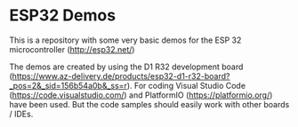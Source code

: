 # ESP32 Demos
This is a repository with some very basic demos for the ESP 32 microcontroller (http://esp32.net/)

The demos are created by using the D1 R32 development board (https://www.az-delivery.de/products/esp32-d1-r32-board?_pos=2&_sid=156b54a0b&_ss=r). 
For coding Visual Studio Code (https://code.visualstudio.com/) and PlatformIO (https://platformio.org/) have been used. 
But the code samples should easily work with other boards / IDEs.
